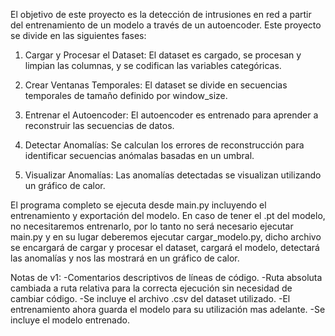 El objetivo de este proyecto es la detección de intrusiones en red a partir del entrenamiento de un modelo a través de un autoencoder. Este proyecto se divide en las siguientes fases:

1. Cargar y Procesar el Dataset:
El dataset es cargado, se procesan y limpian las columnas, y se codifican las variables categóricas.

2. Crear Ventanas Temporales:
El dataset se divide en secuencias temporales de tamaño definido por window_size.

3. Entrenar el Autoencoder:
El autoencoder es entrenado para aprender a reconstruir las secuencias de datos.

4. Detectar Anomalías:
Se calculan los errores de reconstrucción para identificar secuencias anómalas basadas en un umbral.

5. Visualizar Anomalías:
Las anomalías detectadas se visualizan utilizando un gráfico de calor.

El programa completo se ejecuta desde main.py incluyendo el entrenamiento y exportación del modelo.
En caso de tener el .pt del modelo, no necesitaremos entrenarlo, por lo tanto no será necesario ejecutar main.py y en su lugar deberemos ejecutar cargar_modelo.py, dicho archivo se encargará de cargar y procesar el dataset, cargará el modelo, detectará las anomalías y nos las mostrará en un gráfico de calor.

Notas de v1:
-Comentarios descriptivos de líneas de código.
-Ruta absoluta cambiada a ruta relativa para la correcta ejecución sin necesidad de cambiar código.
-Se incluye el archivo .csv del dataset utilizado.
-El entrenamiento ahora guarda el modelo para su utilización mas adelante.
-Se incluye el modelo entrenado.
